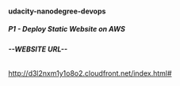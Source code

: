 #### udacity-nanodegree-devops
##### P1 - Deploy Static Website on AWS


###### **--WEBSITE URL--**
http://d3l2nxm1y1o8o2.cloudfront.net/index.html#
